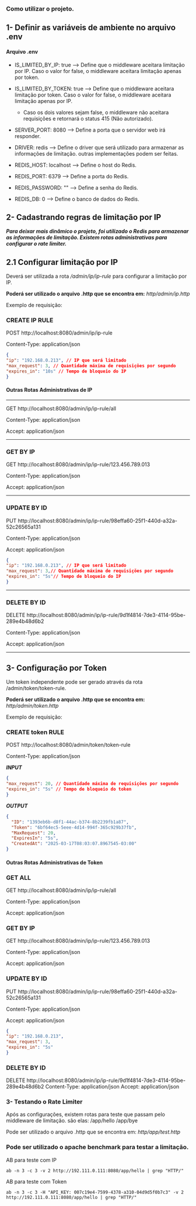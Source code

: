 ### Como utilizar o projeto.

## 1- Definir as variáveis de ambiente no arquivo .env

#### Arquivo .env 

* IS_LIMITED_BY_IP: true --> Define que o middleware aceitara limitação por IP. Caso o valor for false, o middleware aceitara limitação apenas por token.
* IS_LIMITED_BY_TOKEN: true --> Define que o middleware aceitara limitação por token. Caso o valor for false, o middleware aceitara limitação apenas por IP.
    * Caso os dois valores sejam false, o middleware não aceitara requisições e retornará o status 415 (Não autorizado).
* SERVER_PORT: 8080 --> Define a porta que o servidor web irá responder.
* DRIVER: redis --> Define o driver que será utilizado para armazenar as informações de limitação. outras implementações podem ser feitas. 

* REDIS_HOST: localhost --> Define o host do Redis.
* REDIS_PORT: 6379 --> Define a porta do Redis.
* REDIS_PASSWORD: "" --> Define a senha do Redis.
* REDIS_DB: 0 --> Define o banco de dados do Redis.

## 2- Cadastrando regras de limitação por IP

***Para deixar mais dinâmico o projeto, foi utilizado o Redis para armazenar as informações de limitação. 
Existem rotas administrativas para configurar o rate limiter.*** 

## 2.1 Configurar limitação por IP

Deverá ser utilizada a rota */admin/ip/ip-rule* para configurar a limitação por IP.

<b>Poderá ser utilizado o arquivo .http que se encontra em:</b> *http/admin/ip.http* 

Exemplo de requisição:

### CREATE IP RULE

POST http://localhost:8080/admin/ip/ip-rule

Content-Type: application/json

```json
{
"ip": "192.168.0.213", // IP que será limitado
"max_request": 3, // Quantidade máxima de requisições por segundo
"expires_in": "10s" // Tempo de bloqueio do IP
}
```

#### Outras Rotas Administrativas de IP
____
GET http://localhost:8080/admin/ip/ip-rule/all

Content-Type: application/json

Accept: application/json

____
### GET BY IP
GET http://localhost:8080/admin/ip/ip-rule/123.456.789.013

Content-Type: application/json

Accept: application/json

____
### UPDATE BY ID
PUT http://localhost:8080/admin/ip/ip-rule/98effa60-25f1-440d-a32a-52c26565a131

Content-Type: application/json

Accept: application/json

```json
{
"ip": "192.168.0.213", // IP que será limitado
"max_request": 3,// Quantidade máxima de requisições por segundo
"expires_in": "5s"// Tempo de bloqueio do IP
}
```

____
### DELETE BY ID
DELETE http://localhost:8080/admin/ip/ip-rule/9d1f4814-7de3-4114-95be-289e4b48d6b2

Content-Type: application/json

Accept: application/json

____________________________________________________
## 3- Configuração por Token
Um token independente pode ser gerado através da rota /admin/token/token-rule.

<b>Poderá ser utilizado o arquivo .http que se encontra em:</b> *http/admin/token.http*

Exemplo de requisição:

### CREATE token RULE
POST http://localhost:8080/admin/token/token-rule

Content-Type: application/json

***INPUT***
```json
{
"max_request": 20, // Quantidade máxima de requisições por segundo
"expires_in": "5s" // Tempo de bloqueio do token
}
```

***OUTPUT***

```json
{
  "ID": "1393eb6b-d8f1-44ac-b374-8b2239fb1a87",
  "Token": "6bf64ec5-5eee-4d14-994f-365c929b37fb",
  "MaxRequest": 20,
  "ExpiresIn": "5s",
  "CreatedAt": "2025-03-17T08:03:07.8967545-03:00"
}
```

#### Outras Rotas Administrativas de Token

### GET ALL

GET http://localhost:8080/admin/ip/ip-rule/all

Content-Type: application/json

Accept: application/json

### GET BY IP
GET http://localhost:8080/admin/ip/ip-rule/123.456.789.013

Content-Type: application/json

Accept: application/json

### UPDATE BY ID
PUT http://localhost:8080/admin/ip/ip-rule/98effa60-25f1-440d-a32a-52c26565a131

Content-Type: application/json

Accept: application/json

```json
{
"ip": "192.168.0.213",
"max_request": 3,
"expires_in": "5s"
}
```

### DELETE BY ID
DELETE http://localhost:8080/admin/ip/ip-rule/9d1f4814-7de3-4114-95be-289e4b48d6b2
Content-Type: application/json
Accept: application/json


### 3- Testando o Rate Limiter

Após as configurações, existem rotas para teste que passam pelo middleware de limitação.
são elas:
/app/hello 
/app/bye

Pode ser utilizado o arquivo .http que se encontra em: *http/app/test.http*

### Pode ser utilizado o apache benchmark para testar a limitação.

AB para teste com IP
```shell
ab -n 3 -c 3 -v 2 http://192.111.0.111:8080/app/hello | grep "HTTP/"
```

AB para teste com Token
```shell
ab -n 3 -c 3 -H "API_KEY: 007c19e4-7599-4378-a310-04d9d5f0b7c3" -v 2 http://192.111.0.111:8080/app/hello | grep "HTTP/"
```